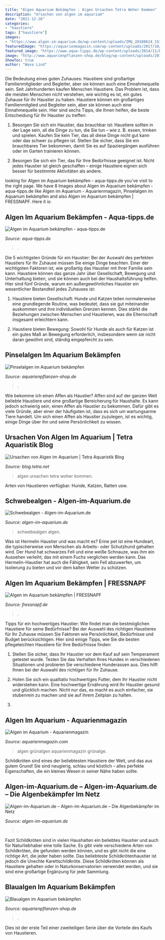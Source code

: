 ```yaml
---
title: "Algen Aquarium Bekämpfen : Algen Ursachen Tetra Woher Kommen"
description: "Ursachen von algen im aquarium"
date: "2021-12-26"
categories:
- "haustiere"
tags: ["haustiere"]
images:
- "https://www.algen-im-aquarium.de/wp-content/uploads/IMG_20180624_153615-e1529848558273.jpg"
featuredImage: "https://aquarienmagazin.com/wp-content/uploads/2017/10/Grünalge.jpg"
featured_image: "https://www.aqua-tipps.de/wp-content/uploads/2014/11/Bartalgen-300x300.jpg"
image: "http://www.aquarienpflanzen-shop.de/blog/wp-content/uploads/2017/05/Pinselalgen_03.jpg"
ShowToc: true
author: "Wava Lind"
---
```



Die Bedeutung eines guten Zuhauses: Haustiere sind großartige Familienmitglieder und Begleiter, aber sie können auch eine Einnahmequelle sein.
Seit Jahrhunderten kaufen Menschen Haustiere. Das Problem ist, dass die meisten Menschen nicht verstehen, wie wichtig es ist, ein gutes Zuhause für ihr Haustier zu haben. Haustiere können ein großartiges Familienmitglied und Begleiter sein, aber sie können auch eine Einnahmequelle sein. Hier sind sechs Tipps, die Ihnen helfen, die beste Entscheidung für Ihr Haustier zu treffen:
1. Besorgen Sie sich ein Haustier, das brauchbar ist: Haustiere sollten in der Lage sein, all die Dinge zu tun, die Sie tun – wie z. B. essen, trinken und spielen. Kaufen Sie kein Tier, das all diese Dinge nicht gut kann oder das schwer zu pflegen ist. Stellen Sie sicher, dass Sie ein brauchbares Tier bekommen, damit Sie es auf Spaziergängen ausführen oder im Garten trainieren können.

2. Besorgen Sie sich ein Tier, das für Ihre Bedürfnisse geeignet ist: Nicht jedes Haustier ist gleich geschaffen – einige Haustiere eignen sich besser für bestimmte Aktivitäten als andere.

	

		
looking for Algen im Aquarium bekämpfen - aqua-tipps.de you've visit to the right page. We have 8 Images about Algen im Aquarium bekämpfen - aqua-tipps.de like Algen im Aquarium - Aquarienmagazin, Pinselalgen im Aquarium bekämpfen and also Algen im Aquarium bekämpfen | FRESSNAPF. Here it is:
		
    
## Algen Im Aquarium Bekämpfen - Aqua-tipps.de

<img loading=lazy src="https://www.aqua-tipps.de/wp-content/uploads/2014/11/Bartalgen-300x300.jpg" onerror="this.onerror=null;this.src='https://tse1.mm.bing.net/th?id=OIP.ttQZgLYeO155HUe-BxAeJAAAAA&amp;pid=15.1';" alt="Algen im Aquarium bekämpfen - aqua-tipps.de">

_Source: aqua-tipps.de_

>. 

	

Die 5 wichtigsten Gründe für ein Haustier:
Bei der Auswahl des perfekten Haustiers für Ihr Zuhause müssen Sie einige Dinge beachten. Einer der wichtigsten Faktoren ist, wie großartig das Haustier mit Ihrer Familie sein kann. Haustiere können das ganze Jahr über Gesellschaft, Bewegung und Unterhaltung bieten, und sie können auch bei der Haushaltsführung helfen. Hier sind fünf Gründe, warum ein außergewöhnliches Haustier ein wesentlicher Bestandteil jedes Zuhauses ist:
1. Haustiere bieten Gesellschaft: Hunde und Katzen teilen normalerweise eine grundlegende Routine, was bedeutet, dass sie gut miteinander auskommen und ihre individuellen Grenzen kennen. Dies stärkt die Beziehungen zwischen Menschen und Haustieren, was die Elternschaft insgesamt erleichtern kann.

2. Haustiere bieten Bewegung: Sowohl für Hunde als auch für Katzen ist ein gutes Maß an Bewegung erforderlich, insbesondere wenn sie nicht daran gewöhnt sind, ständig eingepfercht zu sein.

    
## Pinselalgen Im Aquarium Bekämpfen

<img loading=lazy src="http://www.aquarienpflanzen-shop.de/blog/wp-content/uploads/2017/05/Pinselalgen_03.jpg" onerror="this.onerror=null;this.src='https://tse4.mm.bing.net/th?id=OIP.DIg6ESoVZS9phKXHcy2DSQHaHa&amp;pid=15.1';" alt="Pinselalgen im Aquarium bekämpfen">

_Source: aquarienpflanzen-shop.de_

>. 

	

Wie bekomme ich einen Affen als Haustier?
Affen sind auf der ganzen Welt beliebte Haustiere und eine großartige Bereicherung für Haushalte. Es kann jedoch schwierig sein, einen Affen als Haustier zu bekommen. Dafür gibt es viele Gründe, aber einer der häufigsten ist, dass es sich um wartungsarme Tiere handelt. Um sich einen Affen als Haustier zuzulegen, ist es wichtig, einige Dinge über ihn und seine Persönlichkeit zu wissen.

    
## Ursachen Von Algen Im Aquarium | Tetra Aquaristik Blog

<img loading=lazy src="https://blog.tetra.net/de-de/wp-content/uploads/2018/11/Ursachen-von-Algen-im-Aquarium2.jpg" onerror="this.onerror=null;this.src='https://tse1.mm.bing.net/th?id=OIP.W6UlWEryknW-Ez5DYhjOpwHaEE&amp;pid=15.1';" alt="Ursachen von Algen im Aquarium | Tetra Aquaristik Blog">

_Source: blog.tetra.net_

>algen ursachen tetra woher kommen. 

	

Arten von Haustieren verfügbar: Hunde, Katzen, Ratten usw.

    
## Schwebealgen - Algen-im-Aquarium.de

<img loading=lazy src="https://www.algen-im-aquarium.de/wp-content/uploads/IMG_20180624_153615-e1529848558273.jpg" onerror="this.onerror=null;this.src='https://tse4.mm.bing.net/th?id=OIP.AWIrfgDNFdo-HEif8GC_1QHaIn&amp;pid=15.1';" alt="Schwebealgen - Algen-im-Aquarium.de">

_Source: algen-im-aquarium.de_

>schwebealgen algen. 

	

Was ist Hermelin Haustier und was macht es?
Erine pet ist eine Hundeart, die typischerweise von Menschen als Arbeits- oder Schutzhund gehalten wird. Der Hund hat schwarzes Fell und eine weiße Schnauze, was ihm ein Aussehen verleiht, das mit einem Fuchs verglichen werden kann. Das Hermelin-Haustier hat auch die Fähigkeit, sein Fell abzuwerfen, um Isolierung zu bieten und vor dem kalten Wetter zu schützen.

    
## Algen Im Aquarium Bekämpfen | FRESSNAPF

<img loading=lazy src="https://media.os.fressnapf.com/cms/2020/05/Ratgeber_Aqua_Pflege_Algen_2_200x527.jpg?t=cmsimg_920" onerror="this.onerror=null;this.src='https://tse2.mm.bing.net/th?id=OIP.sCJUBJEfpd42dZITtUiyAAHaDQ&amp;pid=15.1';" alt="Algen im Aquarium bekämpfen | FRESSNAPF">

_Source: fressnapf.de_

>. 

	

Tipps für ein hochwertiges Haustier: Wie findet man die bestmöglichen Haustiere für seine Bedürfnisse?
Bei der Auswahl des richtigen Haustieres für Ihr Zuhause müssen Sie Faktoren wie Persönlichkeit, Bedürfnisse und Budget berücksichtigen. Hier sind einige Tipps, wie Sie die besten pflegeleichten Haustiere für Ihre Bedürfnisse finden:
1. Stellen Sie sicher, dass Ihr Haustier vor dem Kauf auf sein Temperament getestet wurde. Testen Sie das Verhalten Ihres Hundes in verschiedenen Situationen und probieren Sie verschiedene Hunderassen aus. Dies hilft Ihnen bei der Auswahl des richtigen für Ihr Zuhause.

2. Holen Sie sich ein qualitativ hochwertiges Futter, dem Ihr Haustier nicht widerstehen kann. Eine hochwertige Ernährung wird Ihr Haustier gesund und glücklich machen. Nicht nur das, es macht es auch einfacher, sie stubenrein zu machen und sie auf ihrem Zeitplan zu halten.

3.

    
## Algen Im Aquarium - Aquarienmagazin

<img loading=lazy src="https://aquarienmagazin.com/wp-content/uploads/2017/10/Grünalge.jpg" onerror="this.onerror=null;this.src='https://tse2.mm.bing.net/th?id=OIP.pS85afO2P0BjyYdGoCDM0AHaFj&amp;pid=15.1';" alt="Algen im Aquarium - Aquarienmagazin">

_Source: aquarienmagazin.com_

>algen grünalgen aquarienmagazin grünalge. 

	

Schildkröten sind eines der beliebtesten Haustiere der Welt, und das aus gutem Grund! Sie sind neugierig, schlau und köstlich – alles perfekte Eigenschaften, die ein kleines Wesen in seiner Nähe haben sollte.

    
## Algen-im-Aquarium.de – Algen-im-Aquarium.de – Die Algenbekämpfer Im Netz

<img loading=lazy src="https://www.algen-im-aquarium.de/wp-content/uploads/Bartalgen.jpg" onerror="this.onerror=null;this.src='https://tse4.mm.bing.net/th?id=OIP.TY4WVTEaS2VDeQvGRH9tZQHaFj&amp;pid=15.1';" alt="Algen-im-Aquarium.de – Algen-im-Aquarium.de – Die Algenbekämpfer im Netz">

_Source: algen-im-aquarium.de_

>. 

	

Fazit
Schildkröten sind in vielen Haushalten ein beliebtes Haustier und auch für Naturliebhaber eine tolle Sache. Es gibt viele verschiedene Arten von Schildkröten, die gefunden werden können, und es gibt nicht die eine richtige Art, die jeder haben sollte. Das beliebteste Schildkrötenhaustier ist jedoch die Unechte Karettschildkröte. Diese Schildkröten können als Haustiere gehalten oder in Naturkonservatorien verwendet werden, und sie sind eine großartige Ergänzung für jede Sammlung.

    
## Blaualgen Im Aquarium Bekämpfen

<img loading=lazy src="https://www.aquarienpflanzen-shop.de/blog/wp-content/uploads/2017/06/Blaualgen-1.jpg" onerror="this.onerror=null;this.src='https://tse1.mm.bing.net/th?id=OIP.hvNJfjvdhQ-G6bIDKrg9IQHaEy&amp;pid=15.1';" alt="Blaualgen im Aquarium bekämpfen">

_Source: aquarienpflanzen-shop.de_

>. 

	

Dies ist der erste Teil einer zweiteiligen Serie über die Vorteile des Kaufs von Haustieren.

